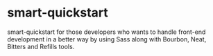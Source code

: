 # smart-quickstart

smart-quickstart for those developers who wants to handle front-end development in a better way by using Sass along with Bourbon, Neat, Bitters and Refills tools.
